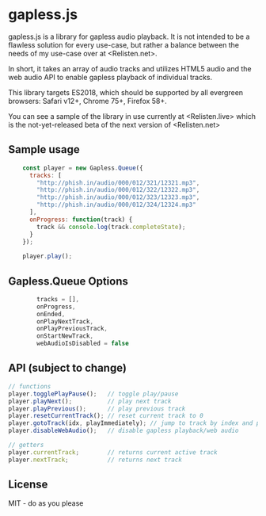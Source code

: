 # gapless.js

gapless.js is a library for gapless audio playback. It is not intended to be a flawless solution for every use-case, but rather a balance between the needs of my use-case over at <Relisten.net>.

In short, it takes an array of audio tracks and utilizes HTML5 audio and the web audio API to enable gapless playback of individual tracks.

This library targets ES2018, which should be supported by all evergreen browsers: Safari v12+, Chrome 75+, Firefox 58+.

You can see a sample of the library in use currently at <Relisten.live> which is the not-yet-released beta of the next version of <Relisten.net>

## Sample usage

```javascript
    const player = new Gapless.Queue({
      tracks: [
        "http://phish.in/audio/000/012/321/12321.mp3",
        "http://phish.in/audio/000/012/322/12322.mp3",
        "http://phish.in/audio/000/012/323/12323.mp3",
        "http://phish.in/audio/000/012/324/12324.mp3"
      ],
      onProgress: function(track) {
        track && console.log(track.completeState);
      }
    });
    
    player.play();
```

## Gapless.Queue Options
```javascript
        tracks = [],
        onProgress,
        onEnded,
        onPlayNextTrack,
        onPlayPreviousTrack,
        onStartNewTrack,
        webAudioIsDisabled = false
```

## API (subject to change)

```javascript
// functions
player.togglePlayPause();   // toggle play/pause
player.playNext();          // play next track
player.playPrevious();      // play previous track
player.resetCurrentTrack(); // reset current track to 0
player.gotoTrack(idx, playImmediately); // jump to track by index and pass true to play immediately
player.disableWebAudio();   // disable gapless playback/web audio

// getters
player.currentTrack;        // returns current active track
player.nextTrack;           // returns next track
```

## License

MIT - do as you please
